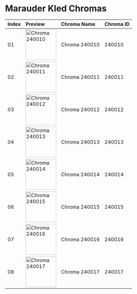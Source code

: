 # Marauder Kled Chromas

| Index | Preview | Chroma Name | Chroma ID |
|:---|:---|:---|:---|
| 01 | <img src='https://raw.communitydragon.org/latest/plugins/rcp-be-lol-game-data/global/default/v1/champion-chroma-images/240/240010.png' alt='Chroma 240010' width='100'> | Chroma 240010 | 240010 |
| 02 | <img src='https://raw.communitydragon.org/latest/plugins/rcp-be-lol-game-data/global/default/v1/champion-chroma-images/240/240011.png' alt='Chroma 240011' width='100'> | Chroma 240011 | 240011 |
| 03 | <img src='https://raw.communitydragon.org/latest/plugins/rcp-be-lol-game-data/global/default/v1/champion-chroma-images/240/240012.png' alt='Chroma 240012' width='100'> | Chroma 240012 | 240012 |
| 04 | <img src='https://raw.communitydragon.org/latest/plugins/rcp-be-lol-game-data/global/default/v1/champion-chroma-images/240/240013.png' alt='Chroma 240013' width='100'> | Chroma 240013 | 240013 |
| 05 | <img src='https://raw.communitydragon.org/latest/plugins/rcp-be-lol-game-data/global/default/v1/champion-chroma-images/240/240014.png' alt='Chroma 240014' width='100'> | Chroma 240014 | 240014 |
| 06 | <img src='https://raw.communitydragon.org/latest/plugins/rcp-be-lol-game-data/global/default/v1/champion-chroma-images/240/240015.png' alt='Chroma 240015' width='100'> | Chroma 240015 | 240015 |
| 07 | <img src='https://raw.communitydragon.org/latest/plugins/rcp-be-lol-game-data/global/default/v1/champion-chroma-images/240/240016.png' alt='Chroma 240016' width='100'> | Chroma 240016 | 240016 |
| 08 | <img src='https://raw.communitydragon.org/latest/plugins/rcp-be-lol-game-data/global/default/v1/champion-chroma-images/240/240017.png' alt='Chroma 240017' width='100'> | Chroma 240017 | 240017 |
